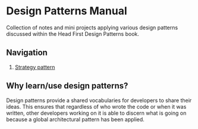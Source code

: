 # Design Patterns Manual
Collection of notes and mini projects applying various design patterns discussed within the Head First Design Patterns
book.

## Navigation
1. [Strategy pattern](https://github.com/woojiahao/design-patterns/tree/master/src/strategy)

## Why learn/use design patterns?
Design patterns provide a shared vocabularies for developers to share their ideas. This ensures that regardless of who 
wrote the code or when it was written, other developers working on it is able to discern what is going on because a 
global architectural pattern has been applied.